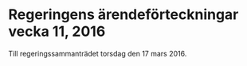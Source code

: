 # Regeringens ärendeförteckningar vecka 11, 2016

Till regeringssammanträdet torsdag den 17 mars 2016\.
